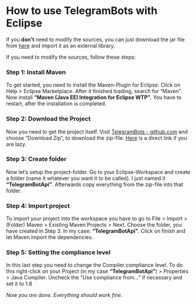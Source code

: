 # How to use TelegramBots with Eclipse

If you **don't** need to modify the sources, you can just download the jar file from [here](https://github.com/rubenlagus/TelegramBots/releases) and import it as an external library.

If you need to modify the sources, follow these steps:

### Step 1: Install Maven
To get started, you need to install the Maven-Plugin for Eclipse. Click on Help > Eclipse Marketplace. After it finished loading, search for “Maven”. 
Now install **“Maven (Java EE) Integration for Eclipse WTP”**. You have to restart, after the installation is completed.

### Step 2: Download the Project
Now you need to get the project itself. 
Visit [TelegramBots - github.com][1] and choose “Download Zip”, to download the zip-file. [Here] is a direct link if you are lazy.

### Step 3: Create folder
Now let’s setup the project-folder. Go to your Eclipse-Workspace and create a folder (name it whatever you want it to be called). I just named it **“TelegramBotApi”**. Afterwards copy everything from the zip-file into that folder.

### Step 4: Import project
To import your project into the workspace you have to go to File > Import > (Folder) Maven > Existing Maven Projects > Next. Choose the folder, you have created in Step 3. In my case: **“TelegramBotApi”**. Click on finish and let Maven import the dependencies.

### Step 5: Setting the compliance level
In this last step you need to change the Compiler compliance level. To do this right-click on your Project (in my case **“TelegramBotApi”**) > Properties > Java Compiler. Uncheck the “Use compliance from…” if necessary and set it to 1.8

*Now you are done. Everything should work fine.*

[Google Drive]:https://goo.gl/5jd40w
[here]:https://github.com/rubenlagus/TelegramBots/archive/master.zip
[1]:https://github.com/rubenlagus/TelegramBots/
